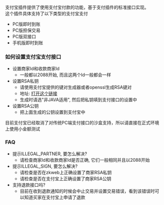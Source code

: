 支付宝插件提供了使用支付宝付款的功能，基于支付插件的标准接口实现。<br/>
这个插件具体支持了以下类型的支付宝支付

- PC版即时到账
- PC版担保交易
- PC版双接口
- 手机版即时到账

### 如何设置支付宝支付接口

- 设置商家Id和收款商家Id
	- 一般都以2088开始, 而且这两个Id一般都会一样
- 设置RSA私钥
	- 请使用支付宝提供的键对生成器或者openssl生成RSA键对
	- 地址: [打开这个链接](https://doc.open.alipay.com/docs/doc.htm?spm=a219a.7386797.0.0.KNNc1L&treeId=291&articleId=106097&docType=1)
	- 生成时请选"非JAVA适用", 然后把私钥填到支付接口的设置中
- 设置RSA公钥
	- 把上面生成的公钥设置到支付宝中

目前支付宝已经取消了对传统PC端支付接口的沙盒支持，所以请直接在正式环境上使用小金额测试

### FAQ

- 提示ILLEGAL_PARTNER, 要怎么解决?
	- 请检查商家Id和收款商家Id是否正确, 它们一般相同并且以2088开始
- 提示ILLEGAL_SIGN, 要怎么解决?
	- 请检查是否在zkweb上正确设置了商家RSA私钥
	- 请检查是否在支付宝上正确设置了商家RSA公钥
- 支持退款接口吗?
	- 目前在收到退款通知的时候会中止交易并设置交易错误，看到该错误时可以知道买家在支付宝上申请了退款
